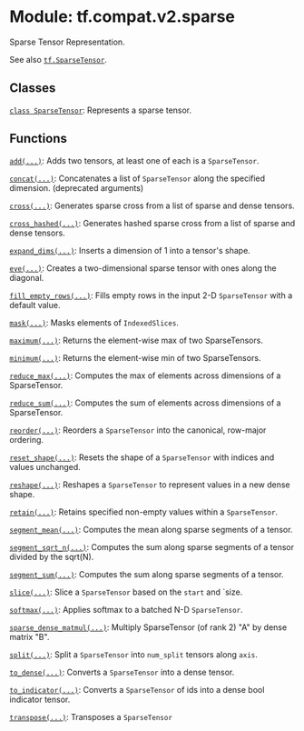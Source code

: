 <div itemscope itemtype="http://developers.google.com/ReferenceObject">
<meta itemprop="name" content="tf.compat.v2.sparse" />
<meta itemprop="path" content="Stable" />
</div>

# Module: tf.compat.v2.sparse

Sparse Tensor Representation.

<!-- Placeholder for "Used in" -->

See also <a href="../../../tf/sparse/SparseTensor.md"><code>tf.SparseTensor</code></a>.

## Classes

[`class SparseTensor`](../../../tf/sparse/SparseTensor.md): Represents a sparse tensor.

## Functions

[`add(...)`](../../../tf/sparse/add.md): Adds two tensors, at least one of each is a `SparseTensor`.

[`concat(...)`](../../../tf/sparse/concat.md): Concatenates a list of `SparseTensor` along the specified dimension. (deprecated arguments)

[`cross(...)`](../../../tf/sparse/cross.md): Generates sparse cross from a list of sparse and dense tensors.

[`cross_hashed(...)`](../../../tf/sparse/cross_hashed.md): Generates hashed sparse cross from a list of sparse and dense tensors.

[`expand_dims(...)`](../../../tf/sparse/expand_dims.md): Inserts a dimension of 1 into a tensor's shape.

[`eye(...)`](../../../tf/sparse/eye.md): Creates a two-dimensional sparse tensor with ones along the diagonal.

[`fill_empty_rows(...)`](../../../tf/sparse/fill_empty_rows.md): Fills empty rows in the input 2-D `SparseTensor` with a default value.

[`mask(...)`](../../../tf/sparse/mask.md): Masks elements of `IndexedSlices`.

[`maximum(...)`](../../../tf/sparse/maximum.md): Returns the element-wise max of two SparseTensors.

[`minimum(...)`](../../../tf/sparse/minimum.md): Returns the element-wise min of two SparseTensors.

[`reduce_max(...)`](../../../tf/sparse/reduce_max.md): Computes the max of elements across dimensions of a SparseTensor.

[`reduce_sum(...)`](../../../tf/sparse/reduce_sum.md): Computes the sum of elements across dimensions of a SparseTensor.

[`reorder(...)`](../../../tf/sparse/reorder.md): Reorders a `SparseTensor` into the canonical, row-major ordering.

[`reset_shape(...)`](../../../tf/sparse/reset_shape.md): Resets the shape of a `SparseTensor` with indices and values unchanged.

[`reshape(...)`](../../../tf/sparse/reshape.md): Reshapes a `SparseTensor` to represent values in a new dense shape.

[`retain(...)`](../../../tf/sparse/retain.md): Retains specified non-empty values within a `SparseTensor`.

[`segment_mean(...)`](../../../tf/sparse/segment_mean.md): Computes the mean along sparse segments of a tensor.

[`segment_sqrt_n(...)`](../../../tf/sparse/segment_sqrt_n.md): Computes the sum along sparse segments of a tensor divided by the sqrt(N).

[`segment_sum(...)`](../../../tf/sparse/segment_sum.md): Computes the sum along sparse segments of a tensor.

[`slice(...)`](../../../tf/sparse/slice.md): Slice a `SparseTensor` based on the `start` and `size.

[`softmax(...)`](../../../tf/sparse/softmax.md): Applies softmax to a batched N-D `SparseTensor`.

[`sparse_dense_matmul(...)`](../../../tf/sparse/sparse_dense_matmul.md): Multiply SparseTensor (of rank 2) "A" by dense matrix "B".

[`split(...)`](../../../tf/sparse/split.md): Split a `SparseTensor` into `num_split` tensors along `axis`.

[`to_dense(...)`](../../../tf/sparse/to_dense.md): Converts a `SparseTensor` into a dense tensor.

[`to_indicator(...)`](../../../tf/sparse/to_indicator.md): Converts a `SparseTensor` of ids into a dense bool indicator tensor.

[`transpose(...)`](../../../tf/sparse/transpose.md): Transposes a `SparseTensor`


